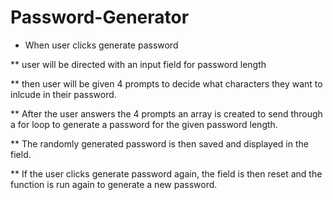 # Password-Generator
 * When user clicks generate password

  ** user will be directed with an input field for password length

  ** then user will be given 4 prompts to decide what characters they want to inlcude in their password.

  ** After the user answers the 4 prompts an array is created to send through a for loop to generate a password for the given password length.

  ** The randomly generated password is then saved and displayed in the field.

  ** If the user clicks generate password again, the field is then reset and the function is run again to generate a new password.
